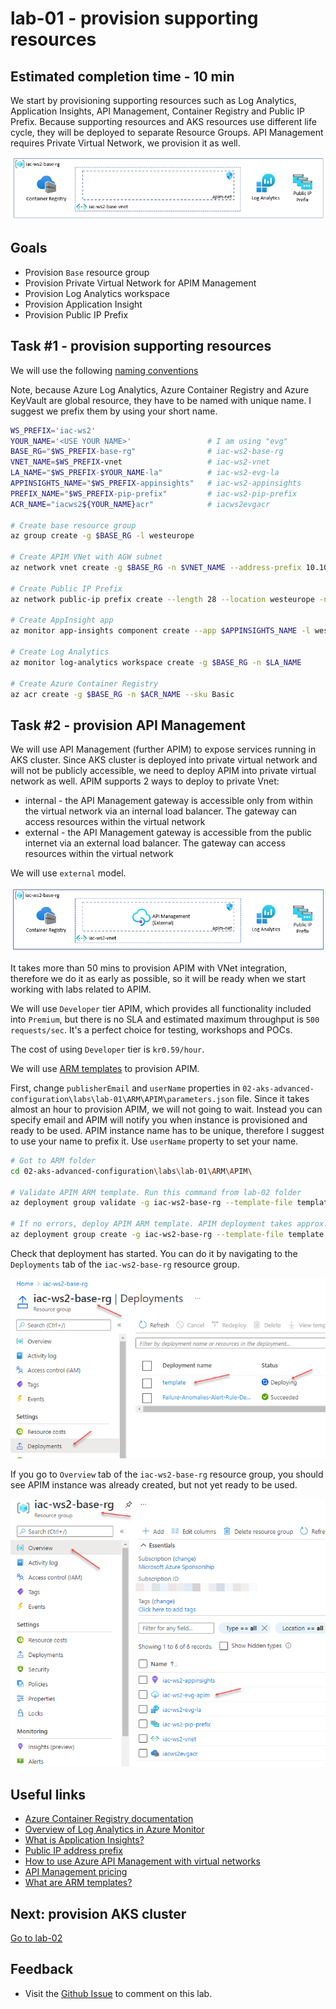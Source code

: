 # lab-01 - provision supporting resources

## Estimated completion time - 10 min

We start by provisioning supporting resources such as Log Analytics, Application Insights, API Management, Container Registry and Public IP Prefix. Because supporting resources and AKS resources use different life cycle, they will be deployed to separate Resource Groups. API Management requires Private Virtual Network, we provision it as well.

![model](images/base-rg.png)

## Goals

* Provision `Base` resource group
* Provision Private Virtual Network for APIM Management
* Provision Log Analytics workspace
* Provision Application Insight
* Provision Public IP Prefix

## Task #1 - provision supporting resources

We will use the following [naming conventions](../../naming-conventions.md)

Note, because Azure Log Analytics, Azure Container Registry and Azure KeyVault are global resource, they have to be named with unique name. I suggest we prefix them by using your short name.

```bash
WS_PREFIX='iac-ws2'
YOUR_NAME='<USE YOUR NAME>'                 # I am using "evg"
BASE_RG="$WS_PREFIX-base-rg"                # iac-ws2-base-rg
VNET_NAME=$WS_PREFIX-vnet                   # iac-ws2-vnet
LA_NAME="$WS_PREFIX-$YOUR_NAME-la"          # iac-ws2-evg-la
APPINSIGHTS_NAME="$WS_PREFIX-appinsights"   # iac-ws2-appinsights
PREFIX_NAME="$WS_PREFIX-pip-prefix"         # iac-ws2-pip-prefix
ACR_NAME="iacws2${YOUR_NAME}acr"            # iacws2evgacr

# Create base resource group
az group create -g $BASE_RG -l westeurope

# Create APIM VNet with AGW subnet
az network vnet create -g $BASE_RG -n $VNET_NAME --address-prefix 10.10.0.0/16 --subnet-name apim-net --subnet-prefix 10.10.0.0/27

# Create Public IP Prefix
az network public-ip prefix create --length 28 --location westeurope -n $PREFIX_NAME -g $BASE_RG

# Create AppInsight app
az monitor app-insights component create --app $APPINSIGHTS_NAME -l westeurope --kind web -g $BASE_RG --application-type web --retention-time 120

# Create Log Analytics
az monitor log-analytics workspace create -g $BASE_RG -n $LA_NAME

# Create Azure Container Registry
az acr create -g $BASE_RG -n $ACR_NAME --sku Basic
```

## Task #2 - provision API Management

We will use API Management (further APIM) to expose services running in AKS cluster. Since AKS cluster is deployed into private virtual network and will not be publicly accessible, we need to deploy APIM into private virtual network as well. APIM supports 2 ways to deploy to private Vnet:

* internal - the API Management gateway is accessible only from within the virtual network via an internal load balancer. The gateway can access resources within the virtual network
* external - the API Management gateway is accessible from the public internet via an external load balancer. The gateway can access resources within the virtual network

We will use `external` model.

![model](images/base-rg-with-apim.png)

It takes more than 50 mins to provision APIM with VNet integration, therefore we do it as early as possible, so it will be ready when we start working with labs related to APIM. 

We will use `Developer` tier APIM, which provides all functionality included into `Premium`, but there is no SLA and estimated maximum throughput is `500 requests/sec`. It's a perfect choice for testing, workshops and POCs.

The cost of using `Developer` tier is `kr0.59/hour`.

We will use [ARM templates](https://docs.microsoft.com/en-us/azure/azure-resource-manager/templates/overview?WT.mc_id=AZ-MVP-5003837) to provision APIM. 

First, change `publisherEmail` and `userName` properties in `02-aks-advanced-configuration\labs\lab-01\ARM\APIM\parameters.json` file. Since it takes almost an hour to provision APIM, we will not going to wait. Instead you can specify email and APIM will notify you when instance is provisioned and ready to be used. APIM instance name has to be unique, therefore I suggest to use your name to prefix it. Use `userName` property to set your name.

```bash
# Got to ARM folder
cd 02-aks-advanced-configuration\labs\lab-01\ARM\APIM\

# Validate APIM ARM template. Run this command from lab-02 folder
az deployment group validate -g iac-ws2-base-rg --template-file template.json --parameters parameters.json 

# If no errors, deploy APIM ARM template. APIM deployment takes approx. 50 min
az deployment group create -g iac-ws2-base-rg --template-file template.json --parameters parameters.json 
```

Check that deployment has started. You can do it by navigating to the `Deployments` tab of the `iac-ws2-base-rg` resource group.

![Deployments](images/rg-deployments.png)

If you go to `Overview` tab of the `iac-ws2-base-rg` resource group, you should see APIM instance was already created, but not yet ready to be used.

![Deployments](images/apim.png)

## Useful links

* [Azure Container Registry documentation](https://docs.microsoft.com/en-us/azure/container-registry/?WT.mc_id=AZ-MVP-5003837)
* [Overview of Log Analytics in Azure Monitor](https://docs.microsoft.com/en-us/azure/azure-monitor/logs/log-analytics-overview?WT.mc_id=AZ-MVP-5003837)
* [What is Application Insights?](https://docs.microsoft.com/en-us/azure/azure-monitor/app/app-insights-overview?WT.mc_id=AZ-MVP-5003837)
* [Public IP address prefix](https://docs.microsoft.com/en-us/azure/virtual-network/public-ip-address-prefix?WT.mc_id=AZ-MVP-5003837)
* [How to use Azure API Management with virtual networks](https://docs.microsoft.com/en-us/azure/api-management/api-management-using-with-vnet?WT.mc_id=AZ-MVP-5003837)
* [API Management pricing](https://azure.microsoft.com/en-us/pricing/details/api-management/?WT.mc_id=AZ-MVP-5003837)
* [What are ARM templates?](https://docs.microsoft.com/en-us/azure/azure-resource-manager/templates/overview?WT.mc_id=AZ-MVP-5003837)

## Next: provision AKS cluster

[Go to lab-02](../lab-02/readme.md)

## Feedback

* Visit the [Github Issue](https://github.com/evgenyb/aks-workshops/issues/15) to comment on this lab. 